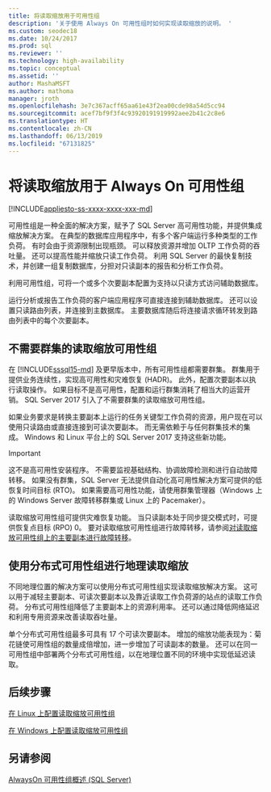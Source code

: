 ```yaml
---
title: 将读取缩放用于可用性组
description: '关于使用 Always On 可用性组时如何实现读取缩放的说明。 '
ms.custom: seodec18
ms.date: 10/24/2017
ms.prod: sql
ms.reviewer: ''
ms.technology: high-availability
ms.topic: conceptual
ms.assetid: ''
author: MashaMSFT
ms.author: mathoma
manager: jroth
ms.openlocfilehash: 3e7c367acff65aa61e43f2ea00cde98a54d5cc94
ms.sourcegitcommit: acef7bf9f3f4c93920191919992aee2b41c2c8e6
ms.translationtype: HT
ms.contentlocale: zh-CN
ms.lasthandoff: 06/13/2019
ms.locfileid: "67131825"
---
```

# <a name="use-read-scale-with-always-on-availability-groups"></a>将读取缩放用于 Always On 可用性组
[!INCLUDE[appliesto-ss-xxxx-xxxx-xxx-md](../../../includes/appliesto-ss-xxxx-xxxx-xxx-md.md)]

可用性组是一种全面的解决方案，赋予了 SQL Server 高可用性功能，并提供集成缩放解决方案。 在典型的数据库应用程序中，有多个客户端运行多种类型的工作负荷。 有时会由于资源限制出现瓶颈。 可以释放资源并增加 OLTP 工作负荷的吞吐量。 还可以提高性能并缩放只读工作负荷。 利用 SQL Server 的最快复制技术，并创建一组复制数据库，分担对只读副本的报告和分析工作负荷。

利用可用性组，可将一个或多个次要副本配置为支持以只读方式访问辅助数据库。

运行分析或报告工作负荷的客户端应用程序可直接连接到辅助数据库。 还可以设置只读路由列表，并连接到主数据库。 主要数据库随后将连接请求循环转发到路由列表中的每个次要副本。

## <a name="read-scale-availability-groups-without-cluster"></a>不需要群集的读取缩放可用性组

在 [!INCLUDE[sssql15-md](../../../includes/sssql15-md.md)] 及更早版本中，所有可用性组都需要群集。 群集用于提供业务连续性，实现高可用性和灾难恢复 (HADR)。 此外，配置次要副本以执行读取操作。 如果目标不是高可用性，配置和运行群集消耗了相当大的运营开销。 SQL Server 2017 引入了不需要群集的读取缩放可用性组。 

如果业务要求是转换主要副本上运行的任务关键型工作负荷的资源，用户现在可以使用只读路由或直接连接到可读次要副本。 而无需依赖于与任何群集技术的集成。 Windows 和 Linux 平台上的 SQL Server 2017 支持这些新功能。

>[!IMPORTANT]
>这不是高可用性安装程序。 不需要监视基础结构、协调故障检测和进行自动故障转移。 如果没有群集，SQL Server 无法提供自动化高可用性解决方案可提供的低恢复时间目标 (RTO)。 如果需要高可用性功能，请使用群集管理器（Windows 上的 Windows Server 故障转移群集或 Linux 上的 Pacemaker）。
>
>读取缩放可用性组可提供灾难恢复功能。 当只读副本处于同步提交模式时，可提供恢复点目标 (RPO) 0。 要对读取缩放可用性组进行故障转移，请参阅[对读取缩放可用性组上的主要副本进行故障转移](perform-a-planned-manual-failover-of-an-availability-group-sql-server.md#ReadScaleOutOnly)。

## <a name="use-distributed-availability-groups-for-geographic-read-scale"></a>使用分布式可用性组进行地理读取缩放

不同地理位置的解决方案可以使用分布式可用性组实现读取缩放解决方案。 这可以用于减轻主要副本、可读次要副本以及靠近读取工作负荷源的站点的读取工作负荷。 分布式可用性组降低了主要副本上的资源利用率。 还可以通过降低网络延迟和利用专用资源来改善读取吞吐量。

单个分布式可用性组最多可具有 17 个可读次要副本。 增加的缩放功能表现为：菊花链使可用性组的数量成倍增加，进一步增加了可读副本的数量。 还可以在同一可用性组中部署两个分布式可用性组，以在地理位置不同的环境中实现低延迟读取。




## <a name="next-steps"></a>后续步骤

[在 Linux 上配置读取缩放可用性组](../../../linux/sql-server-linux-availability-group-configure-rs.md)

[在 Windows 上配置读取缩放可用性组](../../../database-engine/availability-groups/windows/configure-read-scale-availability-groups.md)

## <a name="see-also"></a>另请参阅

 [AlwaysOn 可用性组概述 (SQL Server)](../../../database-engine/availability-groups/windows/overview-of-always-on-availability-groups-sql-server.md)
